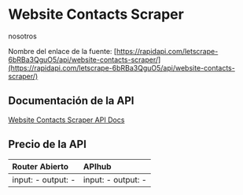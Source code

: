 # Website Contacts Scraper

nosotros

Nombre del enlace de la fuente: [https://rapidapi.com/letscrape-6bRBa3QguO5/api/website-contacts-scraper/](https://rapidapi.com/letscrape-6bRBa3QguO5/api/website-contacts-scraper/)

## Documentación de la API

[Website Contacts Scraper API Docs](../apis/es/Website_Contacts_Scraper.md)

## Precio de la API

| Router Abierto | APIhub |
|:---|:---|
| input: - output: - | input: - output: - |
